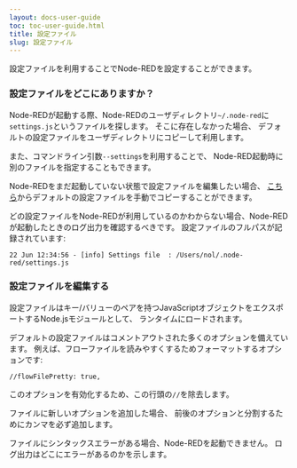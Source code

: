 ```yaml
---
layout: docs-user-guide
toc: toc-user-guide.html
title: 設定ファイル
slug: 設定ファイル
---
```


設定ファイルを利用することでNode-REDを設定することができます。

### 設定ファイルをどこにありますか？

Node-REDが起動する際、Node-REDのユーザディレクトリ`~/.node-red`に`settings.js`というファイルを探します。
そこに存在しなかった場合、
デフォルトの設定ファイルをユーザディレクトリにコピーして利用します。

また、コマンドライン引数`--settings`を利用することで、
Node-RED起動時に別のファイルを指定することもできます。

Node-REDをまだ起動していない状態で設定ファイルを編集したい場合、
[こちら](https://github.com/node-red/node-red/blob/master/packages/node_modules/node-red/settings.js)からデフォルトの設定ファイルを手動でコピーすることができます。

どの設定ファイルをNode-REDが利用しているのかわからない場合、Node-REDが起動したときのログ出力を確認するべきです。
設定ファイルのフルパスが記録されています:

    22 Jun 12:34:56 - [info] Settings file  : /Users/nol/.node-red/settings.js

### 設定ファイルを編集する

設定ファイルはキー/バリューのペアを持つJavaScriptオブジェクトをエクスポートするNode.jsモジュールとして、
ランタイムにロードされます。

デフォルトの設定ファイルはコメントアウトされた多くのオプションを備えています。
例えば、フローファイルを読みやすくするためフォーマットするオプションです:

    //flowFilePretty: true,

このオプションを有効化するため、この行頭の`//`を除去します。

ファイルに新しいオプションを追加した場合、
前後のオプションと分割するためにカンマを必ず追加します。

ファイルにシンタックスエラーがある場合、Node-REDを起動できません。
ログ出力はどこにエラーがあるのかを示します。
